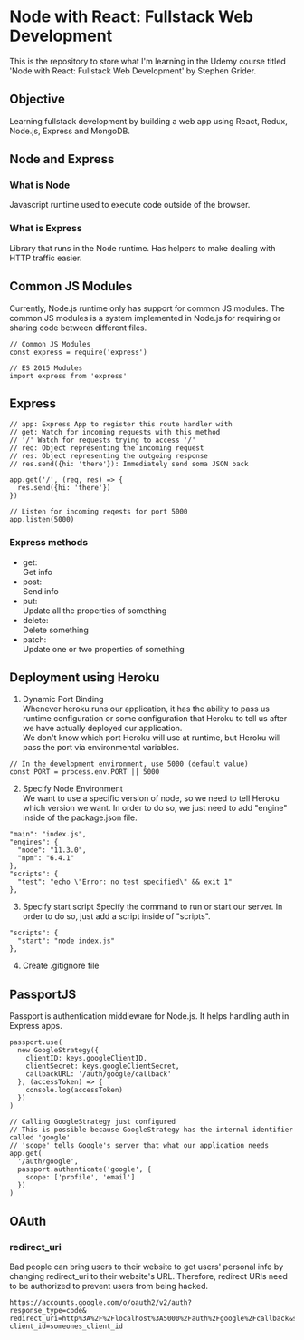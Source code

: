 # Node with React: Fullstack Web Development
This is the repository to store what I'm learning in the Udemy course titled 'Node with React: Fullstack Web Development' by Stephen Grider.

## Objective
Learning fullstack development by building a web app using React, Redux, Node.js, Express and MongoDB.

## Node and Express
### What is Node
Javascript runtime used to execute code outside of the browser.

### What is Express
Library that runs in the Node runtime. Has helpers to make dealing with HTTP traffic easier.

## Common JS Modules
Currently, Node.js runtime only has support for common JS modules. The common JS modules is a system implemented in Node.js for requiring or sharing code between different files.

```
// Common JS Modules
const express = require('express')

// ES 2015 Modules
import express from 'express'
```

## Express

```
// app: Express App to register this route handler with
// get: Watch for incoming requests with this method
// '/' Watch for requests trying to access '/'
// req: Object representing the incoming request
// res: Object representing the outgoing response
// res.send({hi: 'there'}): Immediately send soma JSON back

app.get('/', (req, res) => {
  res.send({hi: 'there'})
})

// Listen for incoming reqests for port 5000
app.listen(5000)
```

### Express methods
- get:  
  Get info
- post:  
  Send info
- put:  
  Update all the properties of something
- delete:  
  Delete something
- patch:  
  Update one or two properties of something

## Deployment using Heroku

1. Dynamic Port Binding  
Whenever heroku runs our application, it has the ability to pass us runtime configuration or some configuration that Heroku to tell us after we have actually deployed our application.  
We don't know which port Heroku will use at runtime, but Heroku will pass the port via environmental variables.

```
// In the development environment, use 5000 (default value)
const PORT = process.env.PORT || 5000
```

2. Specify Node Environment  
We want to use a specific version of node, so we need to tell Heroku which version we want. In order to do so, we just need to add "engine" inside of the package.json file.
```
"main": "index.js",
"engines": {
  "node": "11.3.0",
  "npm": "6.4.1"
},
"scripts": {
  "test": "echo \"Error: no test specified\" && exit 1"
},
```

3. Specify start script
Specify the command to run or start our server. In order to do so, just add a script inside of "scripts".
```
"scripts": {
  "start": "node index.js"
},
```

4. Create .gitignore file

## PassportJS
Passport is authentication middleware for Node.js. It helps handling auth in Express apps.

```
passport.use(
  new GoogleStrategy({
    clientID: keys.googleClientID,
    clientSecret: keys.googleClientSecret,
    callbackURL: '/auth/google/callback'
  }, (accessToken) => {
    console.log(accessToken)
  })  
)

// Calling GoogleStrategy just configured
// This is possible because GoogleStrategy has the internal identifier called 'google'
// 'scope' tells Google's server that what our application needs
app.get(
  '/auth/google', 
  passport.authenticate('google', {
    scope: ['profile', 'email']
  })
)
```

## OAuth
### redirect_uri
Bad people can bring users to their website to get users' personal info by changing redirect_uri to their website's URL. Therefore, redirect URIs need to be authorized to prevent users from being hacked.
```
https://accounts.google.com/o/oauth2/v2/auth?
response_type=code&
redirect_uri=http%3A%2F%2Flocalhost%3A5000%2Fauth%2Fgoogle%2Fcallback&scope=profile%20email&
client_id=someones_client_id
```